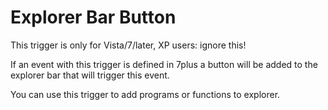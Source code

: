 # Explorer Bar Button #
This trigger is only for Vista/7/later, XP users: ignore this!

If an event with this trigger is defined in 7plus a button will be added to the explorer bar that will trigger this event.

You can use this trigger to add programs or functions to explorer.